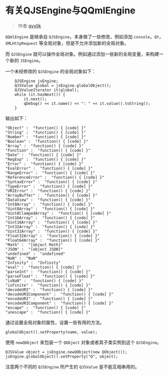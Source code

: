 # 有关QJSEngine与QQmlEngine

> 作者 [qyvlik](http://blog.qyvlik.space)

`QQmlEngine` 是继承自 `QJSEngine`，本身做了一些修改，例如添加 `console`，`Qt`，`XMLHttpRequest` 等全局对象，但是不允许添加新的全局对象。

而 `QJSEngine` 就可以操作全局对象。例如通过添加一些新的全局变量，来构建一个新的 `JSEngine`。

一个未经修改的 `QJSEngine` 的全局对象如下：

```
    QJSEngine jsEngine;
    QJSValue global = jsEngine.globalObject();
    QJSValueIterator it(global);
    while (it.hasNext()) {
        it.next();
        qDebug() << it.name() << ": " << it.value().toString();
    }
```

输出如下：

```
"Object" :  "function() { [code] }"
"String" :  "function() { [code] }"
"Number" :  "function() { [code] }"
"Boolean" :  "function() { [code] }"
"Array" :  "function() { [code] }"
"Function" :  "function() { [code] }"
"Date" :  "function() { [code] }"
"RegExp" :  "function() { [code] }"
"Error" :  "function() { [code] }"
"EvalError" :  "function() { [code] }"
"RangeError" :  "function() { [code] }"
"ReferenceError" :  "function() { [code] }"
"SyntaxError" :  "function() { [code] }"
"TypeError" :  "function() { [code] }"
"URIError" :  "function() { [code] }"
"ArrayBuffer" :  "function() { [code] }"
"DataView" :  "function() { [code] }"
"Int8Array" :  "function() { [code] }"
"Uint8Array" :  "function() { [code] }"
"Uint8ClampedArray" :  "function() { [code] }"
"Int16Array" :  "function() { [code] }"
"Uint16Array" :  "function() { [code] }"
"Int32Array" :  "function() { [code] }"
"Uint32Array" :  "function() { [code] }"
"Float32Array" :  "function() { [code] }"
"Float64Array" :  "function() { [code] }"
"Math" :  "[object Math]"
"JSON" :  "[object JSON]"
"undefined" :  "undefined"
"NaN" :  "NaN"
"Infinity" :  "Infinity"
"eval" :  "function() { [code] }"
"parseInt" :  "function() { [code] }"
"parseFloat" :  "function() { [code] }"
"isNaN" :  "function() { [code] }"
"isFinite" :  "function() { [code] }"
"decodeURI" :  "function() { [code] }"
"decodeURIComponent" :  "function() { [code] }"
"encodeURI" :  "function() { [code] }"
"encodeURIComponent" :  "function() { [code] }"
"escape" :  "function() { [code] }"
"unescape" :  "function() { [code] }"
```

通过设置全局对象的属性，设置一些有用的方法。

```
globalObject().setProperty(name, value);
```

使用 `newQObject` 来包装一个 `QObject` 对象或者其子类实例到这个 `QJSEngine`。

```
QJSValue object = jsEngine.newQObject(new QObject());
jsEngine.globalObject().setProperty("Q", object);
```

注意两个不同的 `QJSEngine` 所产生的 `QJSValue` 是不能互相串用的。

